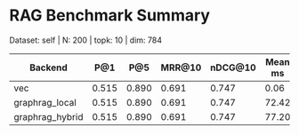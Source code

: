 # RAG Benchmark Summary
Dataset: self | N: 200 | topk: 10 | dim: 784

| Backend | P@1 | P@5 | MRR@10 | nDCG@10 | Mean ms | P95 ms |
|---------|-----|-----|--------|---------|---------|--------|
| vec | 0.515 | 0.890 | 0.691 | 0.747 | 0.06 | 0.06 |
| graphrag_local | 0.515 | 0.890 | 0.691 | 0.747 | 72.42 | 242.85 |
| graphrag_hybrid | 0.515 | 0.890 | 0.691 | 0.747 | 77.20 | 257.01 |